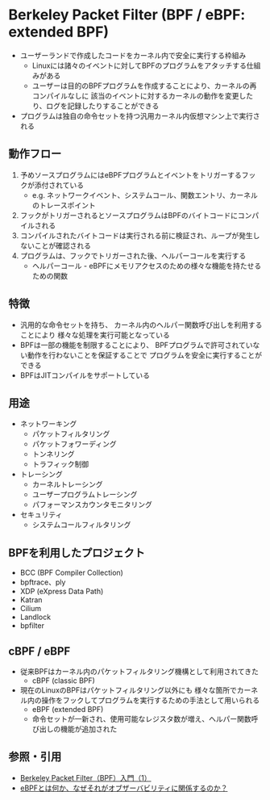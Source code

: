 # Berkeley Packet Filter (BPF / eBPF: extended BPF)
- ユーザーランドで作成したコードをカーネル内で安全に実行する枠組み
  - Linuxには諸々のイベントに対してBPFのプログラムをアタッチする仕組みがある
  - ユーザーは目的のBPFプログラムを作成することにより、カーネルの再コンパイルなしに
    該当のイベントに対するカーネルの動作を変更したり、ログを記録したりすることができる
- プログラムは独自の命令セットを持つ汎用カーネル内仮想マシン上で実行される


## 動作フロー
1. 予めソースプログラムにはeBPFプログラムとイベントをトリガーするフックが添付されている
    - e.g. ネットワークイベント、システムコール、関数エントリ、カーネルのトレースポイント
2. フックがトリガーされるとソースプログラムはBPFのバイトコードにコンパイルされる
3. コンパイルされたバイトコードは実行される前に検証され、ループが発生しないことが確認される
4. プログラムは、フックでトリガーされた後、ヘルパーコールを実行する
    - ヘルパーコール - eBPFにメモリアクセスのための様々な機能を持たせるための関数

## 特徴
- 汎用的な命令セットを持ち、
  カーネル内のヘルパー関数呼び出しを利用することにより
  様々な処理を実行可能となっている
- BPFは一部の機能を制限することにより、
  BPFプログラムで許可されていない動作を行わないことを保証することで
  プログラムを安全に実行することができる
- BPFはJITコンパイルをサポートしている

## 用途
- ネットワーキング
  - パケットフィルタリング
  - パケットフォワーディング
  - トンネリング
  - トラフィック制御
- トレーシング
  - カーネルトレーシング
  - ユーザープログラムトレーシング
  - パフォーマンスカウンタモニタリング
- セキュリティ
  - システムコールフィルタリング

## BPFを利用したプロジェクト
- BCC (BPF Compiler Collection)
- bpftrace、ply
- XDP (eXpress Data Path)
- Katran
- Cilium
- Landlock
- bpfilter

## cBPF / eBPF
- 従来BPFはカーネル内のパケットフィルタリング機構として利用されてきた
  - cBPF (classic BPF)
- 現在のLinuxのBPFはパケットフィルタリング以外にも
  様々な箇所でカーネル内の操作をフックしてプログラムを実行するための手法として用いられる
  - eBPF (extended BPF)
  - 命令セットが一新され、使用可能なレジスタ数が増え、ヘルパー関数呼び出しの機能が追加された

## 参照・引用
- [Berkeley Packet Filter（BPF）入門（1）](https://www.atmarkit.co.jp/ait/articles/1811/21/news010.html)
- [eBPFとは何か、なぜそれがオブザーバビリティに関係するのか？](https://newrelic.com/jp/blog/best-practices/what-is-ebpf)

